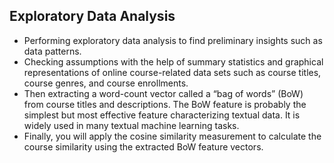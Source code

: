 ## Exploratory Data Analysis ##
- Performing exploratory data analysis to find preliminary insights such as data patterns.
- Checking assumptions with the help of summary statistics and graphical representations of online course-related data sets such as course titles, course genres, and course enrollments. 
- Then extracting a word-count vector called a “bag of words” (BoW) from course titles and descriptions. The BoW feature is probably the simplest but most effective feature characterizing textual data. It is widely used in many textual machine learning tasks. 
- Finally, you will apply the cosine similarity measurement to calculate the course similarity using the extracted BoW feature vectors.
